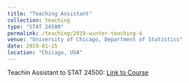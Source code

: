```yaml
---
title: "Teaching Assistant"
collection: teaching
type: "STAT 24500"
permalink: /teaching/2019-winter-teaching-4
venue: "University of Chicago, Department of Statistics"
date: 2019-01-15
location: "Chicago, USA"
---
```


Teachin Assistant to STAT 24500: [Link to Course](https://galton.uchicago.edu/courseinfo/courses/2019/win/ann/w24500-1.shtml)

